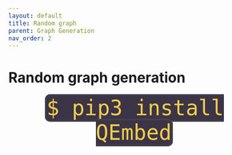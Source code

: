 ```yaml
---
layout: default
title: Random graph
parent: Graph Generation
nav_order: 2
---
```


# Random graph generation

<p style="text-align: center;">
<span style="color: #f2cf4a; background-color: #3c3447; border-style: solid; border-color: #44434c; border-radius: 0.25em; font-family: Monospace; font-size: 3em;">$ pip3 install QEmbed</span>
</p>
